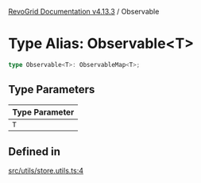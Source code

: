 [RevoGrid Documentation v4.13.3](README.md) / Observable

# Type Alias: Observable\<T\>

```ts
type Observable<T>: ObservableMap<T>;
```

## Type Parameters

| Type Parameter |
| ------ |
| `T` |

## Defined in

[src/utils/store.utils.ts:4](https://github.com/revolist/revogrid/blob/827fce61250cb005ab132b3ed11b8ae836712e7b/src/utils/store.utils.ts#L4)

